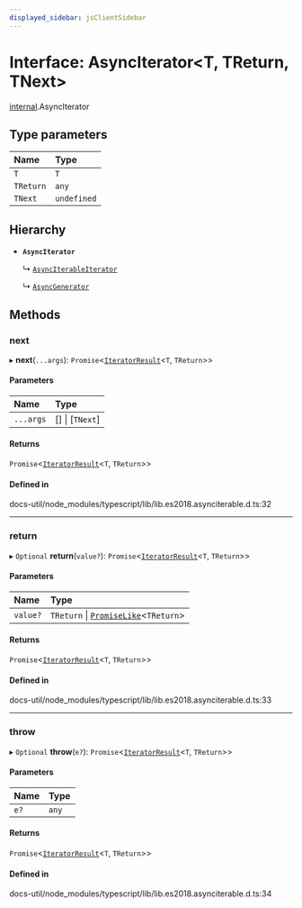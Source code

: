 ```yaml
---
displayed_sidebar: jsClientSidebar
---
```


# Interface: AsyncIterator<T, TReturn, TNext\>

[internal](../modules/internal-8.md).AsyncIterator

## Type parameters

| Name | Type |
| :------ | :------ |
| `T` | `T` |
| `TReturn` | `any` |
| `TNext` | `undefined` |

## Hierarchy

- **`AsyncIterator`**

  ↳ [`AsyncIterableIterator`](internal-8.AsyncIterableIterator.md)

  ↳ [`AsyncGenerator`](internal-8.AsyncGenerator.md)

## Methods

### next

▸ **next**(`...args`): `Promise`<[`IteratorResult`](../modules/internal-8.md#iteratorresult)<`T`, `TReturn`\>\>

#### Parameters

| Name | Type |
| :------ | :------ |
| `...args` | [] \| [`TNext`] |

#### Returns

`Promise`<[`IteratorResult`](../modules/internal-8.md#iteratorresult)<`T`, `TReturn`\>\>

#### Defined in

docs-util/node_modules/typescript/lib/lib.es2018.asynciterable.d.ts:32

___

### return

▸ `Optional` **return**(`value?`): `Promise`<[`IteratorResult`](../modules/internal-8.md#iteratorresult)<`T`, `TReturn`\>\>

#### Parameters

| Name | Type |
| :------ | :------ |
| `value?` | `TReturn` \| [`PromiseLike`](internal-8.PromiseLike.md)<`TReturn`\> |

#### Returns

`Promise`<[`IteratorResult`](../modules/internal-8.md#iteratorresult)<`T`, `TReturn`\>\>

#### Defined in

docs-util/node_modules/typescript/lib/lib.es2018.asynciterable.d.ts:33

___

### throw

▸ `Optional` **throw**(`e?`): `Promise`<[`IteratorResult`](../modules/internal-8.md#iteratorresult)<`T`, `TReturn`\>\>

#### Parameters

| Name | Type |
| :------ | :------ |
| `e?` | `any` |

#### Returns

`Promise`<[`IteratorResult`](../modules/internal-8.md#iteratorresult)<`T`, `TReturn`\>\>

#### Defined in

docs-util/node_modules/typescript/lib/lib.es2018.asynciterable.d.ts:34
